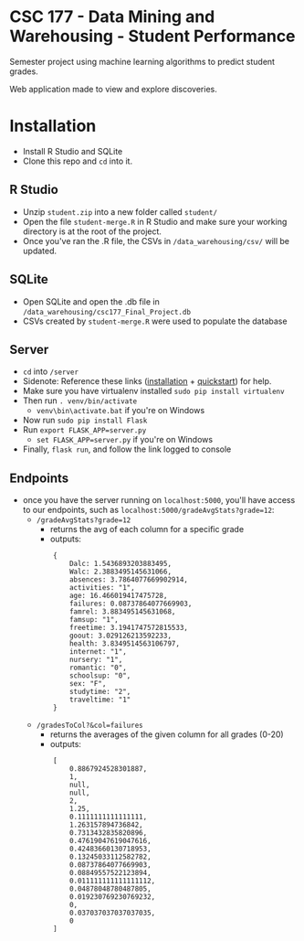 # CSC 177 - Data Mining and Warehousing - Student Performance
Semester project using machine learning algorithms to predict student grades.

Web application made to view and explore discoveries.

# Installation
- Install R Studio and SQLite
- Clone this repo and `cd` into it.

## R Studio
- Unzip `student.zip` into a new folder called `student/`
- Open the file `student-merge.R` in R Studio and make sure your working directory is at the root of the project.
- Once you've ran the .R file, the CSVs in `/data_warehousing/csv/` will be updated.

## SQLite
- Open SQLite and open the .db file in `/data_warehousing/csc177_Final_Project.db`
- CSVs created by `student-merge.R` were used to populate the database

## Server
- `cd` into `/server`
- Sidenote: Reference these links ([installation](http://flask.pocoo.org/docs/0.12/installation/#installation) + [quickstart](http://flask.pocoo.org/docs/0.12/quickstart/)) for help.
- Make sure you have virtualenv installed `sudo pip install virtualenv`
- Then run `. venv/bin/activate`
	- `venv\bin\activate.bat` if you're on Windows
- Now run `sudo pip install Flask`
- Run `export FLASK_APP=server.py`
	- `set FLASK_APP=server.py` if you're on Windows
- Finally, `flask run`, and follow the link logged to console

## Endpoints
- once you have the server running on `localhost:5000`, you'll have access to our endpoints, such as `localhost:5000/gradeAvgStats?grade=12`:
	- `/gradeAvgStats?grade=12`
		- returns the avg of each column for a specific grade
		- outputs:
		```
			{
				Dalc: 1.5436893203883495,
				Walc: 2.3883495145631066,
				absences: 3.7864077669902914,
				activities: "1",
				age: 16.466019417475728,
				failures: 0.08737864077669903,
				famrel: 3.883495145631068,
				famsup: "1",
				freetime: 3.1941747572815533,
				goout: 3.029126213592233,
				health: 3.8349514563106797,
				internet: "1",
				nursery: "1",
				romantic: "0",
				schoolsup: "0",
				sex: "F",
				studytime: "2",
				traveltime: "1"
			}
		```
	- `/gradesToCol?&col=failures`
		- returns the averages of the given column for all grades (0-20)
		- outputs:
		```
			[
				0.8867924528301887,
				1,
				null,
				null,
				2,
				1.25,
				0.1111111111111111,
				1.263157894736842,
				0.7313432835820896,
				0.47619047619047616,
				0.42483660130718953,
				0.13245033112582782,
				0.08737864077669903,
				0.08849557522123894,
				0.011111111111111112,
				0.04878048780487805,
				0.019230769230769232,
				0,
				0.037037037037037035,
				0
			]
		```
